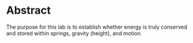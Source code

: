 # Abstract

The purpose for this lab is to establish whether energy is truly conserved and stored within springs, gravity (height), and motion. 